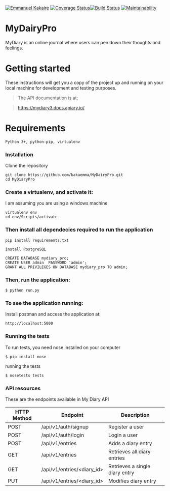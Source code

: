 [![Emmanuel Kakaire](https://img.shields.io/badge/Emmanuel%20Kakaire-MyDiary-green.svg)]()
[![Coverage Status](https://coveralls.io/repos/github/kakaemma/MyDairyPro/badge.svg?branch=challenge3)](https://coveralls.io/github/kakaemma/MyDairyPro?branch=challenge3)[![Build Status](https://travis-ci.org/kakaemma/MyDairyPro.svg?branch=challenge2)](https://travis-ci.org/kakaemma/MyDairyPro) 
[![Maintainability](https://api.codeclimate.com/v1/badges/8bff641ade47dbc52dee/maintainability)](https://codeclimate.com/github/kakaemma/MyDairyPro/maintainability)

# MyDairyPro
MyDiary is an online journal where users can pen down their thoughts and feelings.
# Getting started
These instructions will get you a copy of the project up and running on your local machine for development and testing purposes.

> The API documentation is at;

> https://mydiary3.docs.apiary.io/


# Requirements
`Python 3+, python-pip, virtualenv`

### Installation
Clone the repository

```
git clone https://github.com/kakaemma/MyDairyPro.git
cd MyDiaryPro
```

### Create a virtualenv, and activate it:
I am assuming you are using a windows machine

```
virtualenv env
cd env/Scripts/activate
```

### Then install all dependecies required to run the application

```
pip install requirements.txt
```
```
install PostgreSQL
```
```
CREATE DATABASE mydiary_pro;
CREATE USER admin  PASSWORD 'admin';
GRANT ALL PRIVILEGES ON DATABASE mydiary_pro TO admin;

```

### Then, run the application:
```
$ python run.py
```
### To see the application running:
Install postman and access the application at:

```
http://localhost:5000
```
### Running the tests
To run tests, you need nose installed on your computer
```
$ pip install nose
```
running the tests
```
$ nosetests tests
```

### API resources

These are the endpoints available in My Diary API

HTTP Method | Endpoint | Description| 
------------ | ------------- | ------------- 
POST| /api/v1/auth/signup |Register a user
POST| /api/v1/auth/login |Login a user 
POST| /api/v1/entries |Adds a diary entry 
GET| /api/v1/entries |Retrieves all diary entries 
GET| /api/v1/entries/<diary_id> |Retrieves a single diary entry 
PUT| /api/v1/entries/<diary_id> |Modifies diary entry 




